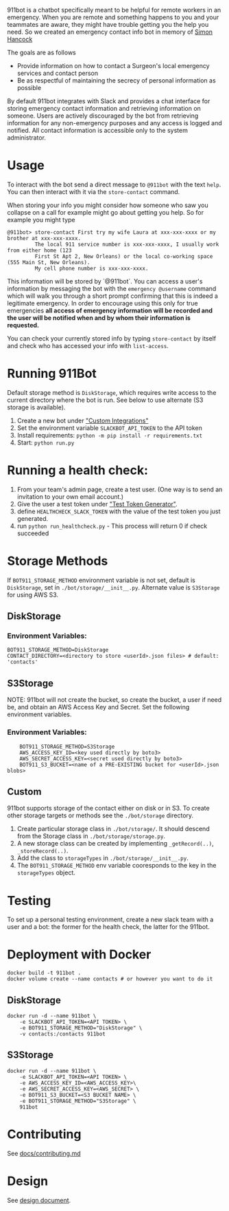 911bot is a chatbot specifically meant to be helpful for remote workers in an
emergency. When you are remote and something happens to you and your teammates
are aware, they might have trouble getting you the help you need. So we created
an emergency contact info bot in memory of
[Simon Hancock](http://rochestercremation.com/obituary/joseph-simon-hancock)

The goals are as follows

-   Provide information on how to contact a Surgeon's local emergency services
    and contact person
-   Be as respectful of maintaining the secrecy of personal information as
    possible

By default 911bot integrates with Slack and provides a chat interface for storing emergency contact information and retrieving information on someone. Users are actively discouraged by the bot from retrieving information for any non-emergency purposes and any access is logged and notified. All contact information is accessible only to the system administrator.

# Usage

To interact with the bot send a direct message to `@911bot` with the text
`help`. You can then interact with it via the `store-contact` command.

When storing your info you might consider how someone who saw you collapse on a
call for example might go about getting you help. So for example you might type

    @911bot> store-contact First try my wife Laura at xxx-xxx-xxxx or my brother at xxx-xxx-xxxx.
             The local 911 service number is xxx-xxx-xxxx, I usually work from either home (123
             First St Apt 2, New Orleans) or the local co-working space (555 Main St, New Orleans).
             My cell phone number is xxx-xxx-xxxx.

This information will be stored by \`@911bot\`. You can access a user's
information by messaging the bot with the `emergency @username` command which
will walk you through a short prompt confirming that this is indeed a legitimate
emergency. In order to encourage using this only for true emergencies **all
access of emergency information will be recorded and the user will be notified
when and by whom their information is requested.**

You can check your currently stored info by typing `store-contact` by itself and
check who has accessed your info with `list-access`.

# Running 911Bot

Default storage method is `DiskStorage`, which requires write access to the current directory where 
the bot is run. See below to use alternate (S3 storage is available).

1.  Create a new bot under
    ["Custom Integrations"](https://surgellc.slack.com/apps/manage/custom-integrations)
2.  Set the environment variable `SLACKBOT_API_TOKEN` to the API token
3.  Install requirements: `python -m pip install -r requirements.txt`
4.  Start: `python run.py`


# Running a health check:

1.  From your team's admin page, create a test user. (One way is to send an
    invitation to your own email account.)
2.  Give the user a test token under
    ["Test Token Generator"](https://api.slack.com/docs/oauth-test-tokens).
3.  define `HEALTHCHECK_SLACK_TOKEN` with the value of the test token you just
    generated.
4.  run `python run_healthcheck.py` - This process will return 0 if check
    succeeded

# Storage Methods

If `BOT911_STORAGE_METHOD` environment variable is not set, default is `DiskStorage`, set in
`./bot/storage/__init__.py`. Alternate value is `S3Storage` for using AWS S3.

## DiskStorage

### Environment Variables:
    BOT911_STORAGE_METHOD=DiskStorage
    CONTACT_DIRECTORY=<directory to store <userId>.json files> # default: 'contacts'

## S3Storage

NOTE: 911bot will not create the bucket, so create the bucket, a user if need be, and obtain
an AWS Access Key and Secret. Set the following environment variables.

### Environment Variables:
        BOT911_STORAGE_METHOD=S3Storage
        AWS_ACCESS_KEY_ID=<key used directly by boto3>
        AWS_SECRET_ACCESS_KEY=<secret used directly by boto3>
        BOT911_S3_BUCKET=<name of a PRE-EXISTING bucket for <userId>.json blobs>
        

## Custom

911bot supports storage of the contact either on disk or in S3. To create other storage
targets or methods see the `./bot/storage` directory. 

1. Create particular storage class in `./bot/storage/`. It should descend from 
   the Storage class in `./bot/storage/storage.py`. 
1. A new storage class can be created by implementing `_getRecord(..)`, 
   `_storeRecord(..)`.
1. Add the class to `storageTypes` in `./bot/storage/__init__.py`.
1. The `BOT911_STORAGE_METHOD` env variable cooresponds to the key in the `storageTypes`
   object.

# Testing

To set up a personal testing environment, create a new slack team with a user
and a bot: the former for the health check, the latter for the 911bot.

# Deployment with Docker

    docker build -t 911bot .
    docker volume create --name contacts # or however you want to do it
    
## DiskStorage
    
    docker run -d --name 911bot \
        -e SLACKBOT_API_TOKEN=<API TOKEN> \
        -e BOT911_STORAGE_METHOD="DiskStorage" \
        -v contacts:/contacts 911bot

## S3Storage

    docker run -d --name 911bot \
        -e SLACKBOT_API_TOKEN=<API TOKEN> \
        -e AWS_ACCESS_KEY_ID=<AWS_ACCESS_KEY>\
        -e AWS_SECRET_ACCESS_KEY=<AWS_SECRET> \
        -e BOT911_S3_BUCKET=<S3 BUCKET NAME> \
        -e BOT911_STORAGE_METHOD="S3Storage" \
        911bot

# Contributing

See [docs/contributing.md](docs/contributing.md)

# Design

See [design document](docs/design/design.org).

